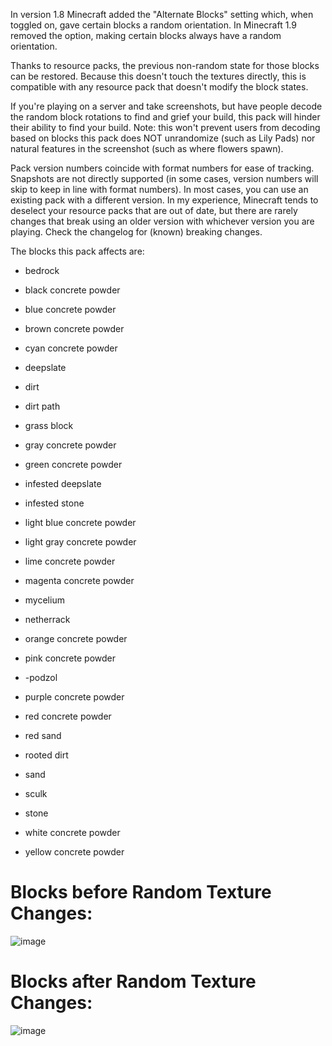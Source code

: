 In version 1.8 Minecraft added the "Alternate Blocks" setting which, when toggled on, gave certain blocks a random orientation. In Minecraft 1.9 removed the option, making certain blocks always have a random orientation.

Thanks to resource packs, the previous non-random state for those blocks can be restored. Because this doesn't touch the textures directly, this is compatible with any resource pack that doesn't modify the block states.

If you're playing on a server and take screenshots, but have people decode the random block rotations to find and grief your build, this pack will hinder their ability to find your build. Note: this won't prevent users from decoding based on blocks this pack does NOT unrandomize (such as Lily Pads) nor natural features in the screenshot (such as where flowers spawn).

Pack version numbers coincide with format numbers for ease of tracking. Snapshots are not directly supported (in some cases, version numbers will skip to keep in line with format numbers). In most cases, you can use an existing pack with a different version. In my experience, Minecraft tends to deselect your resource packs that are out of date, but there are rarely changes that break using an older version with whichever version you are playing. Check the changelog for (known) breaking changes.

The blocks this pack affects are:

- bedrock

- black concrete powder

- blue concrete powder

- brown concrete powder

- cyan concrete powder

- deepslate

- dirt

- dirt path

- grass block

- gray concrete powder

- green concrete powder

- infested deepslate

- infested stone

- light blue concrete powder

- light gray concrete powder

- lime concrete powder

- magenta concrete powder

- mycelium

- netherrack

- orange concrete powder

- pink concrete powder

- -podzol

- purple concrete powder

- red concrete powder

- red sand

- rooted dirt

- sand

- sculk

- stone

- white concrete powder

- yellow concrete powder

# Blocks before Random Texture Changes:
![image](https://github.com/DrBotz/xRotation/assets/99992836/3d0b78b6-511c-4675-ab1c-099bbbd0b0a0)

# Blocks after Random Texture Changes:
![image](https://github.com/DrBotz/xRotation/assets/99992836/530f4c96-2f67-498a-b6f7-7030611bf107)
